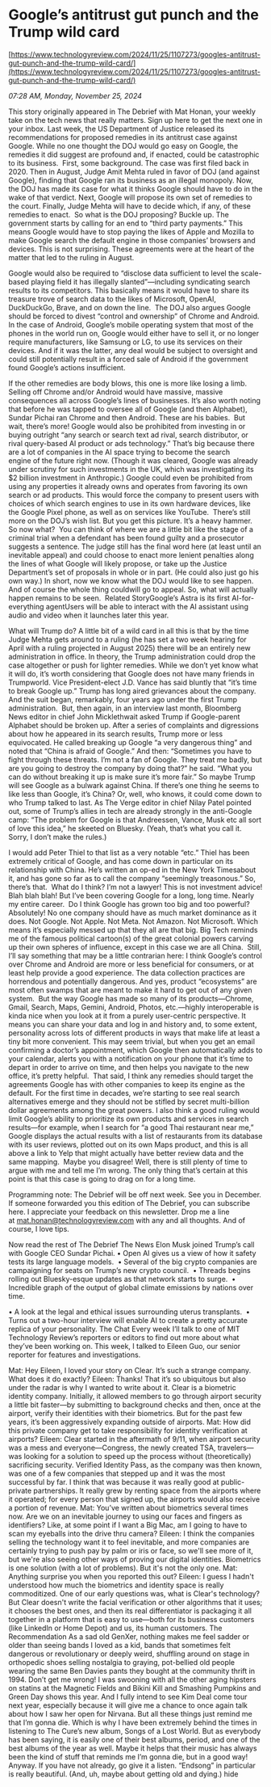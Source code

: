 # Google’s antitrust gut punch and the Trump wild card

[https://www.technologyreview.com/2024/11/25/1107273/googles-antitrust-gut-punch-and-the-trump-wild-card/](https://www.technologyreview.com/2024/11/25/1107273/googles-antitrust-gut-punch-and-the-trump-wild-card/)

*07:28 AM, Monday, November 25, 2024*

This story originally appeared in The Debrief with Mat Honan, your weekly take on the tech news that really matters. Sign up here to get the next one in your inbox. Last week, the US Department of Justice released its recommendations for proposed remedies in its antitrust case against Google. While no one thought the DOJ would go easy on Google, the remedies it did suggest are profound and, if enacted, could be catastrophic to its business.   First, some background. The case was first filed back in 2020. Then in August, Judge Amit Mehta ruled in favor of DOJ (and against Google), finding that Google ran its business as an illegal monopoly. Now, the DOJ has made its case for what it thinks Google should have to do in the wake of that verdict. Next, Google will propose its own set of remedies to the court. Finally, Judge Mehta will have to decide which, if any, of these remedies to enact.  So what is the DOJ proposing? Buckle up. The government starts by calling for an end to “third party payments.” This means Google would have to stop paying the likes of Apple and Mozilla to make Google search the default engine in those companies’ browsers and devices. This is not surprising. These agreements were at the heart of the matter that led to the ruling in August.

Google would also be required to “disclose data sufficient to level the scale-based playing field it has illegally slanted”—including syndicating search results to its competitors. This basically means it would have to share its treasure trove of search data to the likes of Microsoft, OpenAI, DuckDuckGo, Brave, and on down the line.  The DOJ also argues Google should be forced to divest “control and ownership” of Chrome and Android. In the case of Android, Google’s mobile operating system that most of the phones in the world run on, Google would either have to sell it, or no longer require manufacturers, like Samsung or LG, to use its services on their devices. And if it was the latter, any deal would be subject to oversight and could still potentially result in a forced sale of Android if the government found Google’s actions insufficient.

If the other remedies are body blows, this one is more like losing a limb. Selling off Chrome and/or Android would have massive, massive consequences all across Google’s lines of businesses. It’s also worth noting that before he was tapped to oversee all of Google (and then Alphabet), Sundar Pichai ran Chrome and then Android. These are his babies.  But wait, there’s more! Google would also be prohibited from investing in or buying outright “any search or search text ad rival, search distributor, or rival query-based AI product or ads technology.” That’s big because there are a lot of companies in the AI space trying to become the search engine of the future right now. (Though it was cleared, Google was already under scrutiny for such investments in the UK, which was investigating its $2 billion investment in Anthropic.) Google could even be prohibited from using any properties it already owns and operates from favoring its own search or ad products. This would force the company to present users with choices of which search engines to use in its own hardware devices, like the Google Pixel phone, as well as on services like YouTube.  There’s still more on the DOJ’s wish list. But you get this picture. It’s a heavy hammer.  So now what?  You can think of where we are a little bit like the stage of a criminal trial when a defendant has been found guilty and a prosecutor suggests a sentence. The judge still has the final word here (at least until an inevitable appeal) and could choose to enact more lenient penalties along the lines of what Google will likely propose, or take up the Justice Department’s set of proposals in whole or in part. (He could also just go his own way.) In short, now we know what the DOJ would like to see happen. And of course the whole thing couldwill go to appeal. So, what will actually happen remains to be seen.  Related StoryGoogle’s Astra is its first AI-for-everything agentUsers will be able to interact with the AI assistant using audio and video when it launches later this year.

What will Trump do? A little bit of a wild card in all this is that by the time Judge Mehta gets around to a ruling (he has set a two week hearing for April with a ruling projected in August 2025) there will be an entirely new administration in office. In theory, the Trump administration could drop the case altogether or push for lighter remedies. While we don’t yet know what it will do, it’s worth considering that Google does not have many friends in Trumpworld. Vice President-elect J.D. Vance has said bluntly that “it’s time to break Google up.” Trump has long aired grievances about the company. And the suit began, remarkably, four years ago under the first Trump administration.  But, then again, in an interview last month, Bloomberg News editor in chief John Micklethwait asked Trump if Google-parent Alphabet should be broken up. After a series of complaints and digressions about how he appeared in its search results, Trump more or less equivocated. He called breaking up Google “a very dangerous thing” and noted that “China is afraid of Google.” And then: “Sometimes you have to fight through these threats. I’m not a fan of Google. They treat me badly, but are you going to destroy the company by doing that?” he said. “What you can do without breaking it up is make sure it’s more fair.” So maybe Trump will see Google as a bulwark against China. If there’s one thing he seems to like less than Google, it’s China? Or, well, who knows, it could come down to who Trump talked to last. As The Verge editor in chief Nilay Patel pointed out, some of Trump’s allies in tech are already strongly in the anti-Google camp: “The problem for Google is that Andreessen, Vance, Musk etc all sort of love this idea,” he skeeted on Bluesky. (Yeah, that’s what you call it. Sorry, I don’t make the rules.)

I would add Peter Thiel to that list as a very notable “etc.” Thiel has been extremely critical of Google, and has come down in particular on its relationship with China. He’s written an op-ed in the New York Timesabout it, and has gone so far as to call the company “seemingly treasonous.” So, there’s that.  What do I think? I’m not a lawyer! This is not investment advice! Blah blah blah! But I’ve been covering Google for a long, long time. Nearly my entire career.  Do I think Google has grown too big and too powerful? Absolutely! No one company should have as much market dominance as it does. Not Google. Not Apple. Not Meta. Not Amazon. Not Microsoft. Which means it’s especially messed up that they all are that big. Big Tech reminds me of the famous political cartoon(s) of the great colonial powers carving up their own spheres of influence, except in this case we are all China.   Still, I’ll say something that may be a little contrarian here: I think Google’s control over Chrome and Android are more or less beneficial for consumers, or at least help provide a good experience. The data collection practices are horrendous and potentially dangerous. And yes, product “ecosystems” are most often swamps that are meant to make it hard to get out of any given system.  But the way Google has made so many of its products—Chrome, Gmail, Search, Maps, Gemini, Android, Photos, etc.—highly interoperable is kinda nice when you look at it from a purely user-centric perspective. It means you can share your data and log in and history and, to some extent, personality across lots of different products in ways that make life at least a tiny bit more convenient. This may seem trivial, but when you get an email confirming a doctor’s appointment, which Google then automatically adds to your calendar, alerts you with a notification on your phone that it’s time to depart in order to arrive on time, and then helps you navigate to the new office, it’s pretty helpful.  That said, I think any remedies should target the agreements Google has with other companies to keep its engine as the default. For the first time in decades, we’re starting to see real search alternatives emerge and they should not be stifled by secret multi-billion dollar agreements among the great powers. I also think a good ruling would limit Google’s ability to prioritize its own products and services in search results—for example, when I search for “a good Thai restaurant near me,” Google displays the actual results with a list of restaurants from its database with its user reviews, plotted out on its own Maps product, and this is all above a link to Yelp that might actually have better review data and the same mapping.  Maybe you disagree! Well, there is still plenty of time to argue with me and tell me I’m wrong. The only thing that’s certain at this point is that this case is going to drag on for a long time.

Programming note: The Debrief will be off next week. See you in December. If someone forwarded you this edition of The Debrief, you can subscribe here. I appreciate your feedback on this newsletter. Drop me a line at mat.honan@technologyreview.com with any and all thoughts. And of course, I love tips.

Now read the rest of The Debrief The News Elon Musk joined Trump’s call with Google CEO Sundar Pichai.  • Open AI gives us a view of how it safety tests its large language models.  • Several of the big crypto companies are campaigning for seats on Trump’s new crypto council.  • Threads begins rolling out Bluesky-esque updates as that network starts to surge.  • Incredible graph of the output of global climate emissions by nations over time.

• A look at the legal and ethical issues surrounding uterus transplants.  • Turns out a two-hour interview will enable AI to create a pretty accurate replica of your personality.  The Chat Every week I’ll talk to one of MIT Technology Review’s reporters or editors to find out more about what they’ve been working on. This week, I talked to Eileen Guo, our senior reporter for features and investigations.

Mat: Hey Eileen, I loved your story on Clear. It’s such a strange company. What does it do exactly? Eileen: Thanks! That it’s so ubiquitous but also under the radar is why I wanted to write about it. Clear is a biometric identity company. Initially, it allowed members to go through airport security a little bit faster—by submitting to background checks and then, once at the airport, verify their identities with their biometrics. But for the past few years, it’s been aggressively expanding outside of airports. Mat: How did this private company get to take responsibility for identity verification at airports? Eileen: Clear started in the aftermath of 9/11, when airport security was a mess and everyone—Congress, the newly created TSA, travelers—was looking for a solution to speed up the process without (theoretically) sacrificing security. Verified Identity Pass, as the company was then known, was one of a few companies that stepped up and it was the most successful by far. I think that was because it was really good at public-private partnerships. It really grew by renting space from the airports where it operated; for every person that signed up, the airports would also receive a portion of revenue. Mat: You’ve written about biometrics several times now. Are we on an inevitable journey to using our faces and fingers as identifiers? Like, at some point if I want a Big Mac, am I going to have to scan my eyeballs into the drive thru camera? Eileen: I think the companies selling the technology want it to feel inevitable, and more companies are certainly trying to push pay by palm or iris or face, so we'll see more of it, but we're also seeing other ways of proving our digital identities. Biometrics is one solution (with a lot of problems). But it's not the only one. Mat: Anything surprise you when you reported this out? Eileen: I guess I hadn't understood how much the biometrics and identity space is really commoditized. One of our early questions was, what is Clear's technology? But Clear doesn't write the facial verification or other algorithms that it uses; it chooses the best ones, and then its real differentiator is packaging it all together in a platform that is easy to use—both for its business customers (like LinkedIn or Home Depot) and us, its human customers.  The Recommendation As a sad old GenXer, nothing makes me feel sadder or older than seeing bands I loved as a kid, bands that sometimes felt dangerous or revolutionary or deeply weird, shuffling around on stage in orthopedic shoes selling nostalgia to graying, pot-bellied old people wearing the same Ben Davies pants they bought at the community thrift in 1994. Don’t get me wrong! I was swooning with all the other aging hipsters on statins at the Magnetic Fields and Bikini Kill and Smashing Pumpkins and Green Day shows this year. And I fully intend to see Kim Deal come tour next year, especially because it will give me a chance to once again talk about how I saw her open for Nirvana. But all these things just remind me that I’m gonna die. Which is why I have been extremely behind the times in listening to The Cure’s new album, Songs of a Lost World. But as everybody has been saying, it is easily one of their best albums, period, and one of the best albums of the year as well. Maybe it helps that their music has always been the kind of stuff that reminds me I’m gonna die, but in a good way! Anyway. If you have not already, go give it a listen. “Endsong” in particular is really beautiful. (And, uh, maybe about getting old and dying.)  hide

